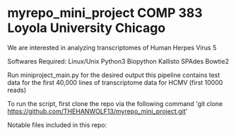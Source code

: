 # myrepo_mini_project COMP 383 Loyola University Chicago

We are interested in analyzing transcriptomes of Human Herpes Virus 5

Softwares Required:
  Linux/Unix
  Python3
  Biopython
  Kallisto
  SPAdes
  Bowtie2
  
 Run miniproject_main.py for the desired output
  this pipeline contains test data for the first 40,000 lines of transcriptome data for HCMV (first 10000 reads)
  
  
To run the script, first clone the repo via the following command
  'git clone https://github.com/THEHANWOLF13/myrepo_mini_project.git'
  
  
 Notable files included in this repo:
 
 
 
 
  
  
  
  




